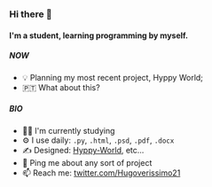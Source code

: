 ### Hi there 👋

#### I'm a student, learning programming by myself.

##### NOW

- 💡 Planning my most recent project, Hyppy World;
- 🇵🇹 What about this?

##### BIO

- 👨‍🎓	I'm currently studying
- ⚙️ I use daily: `.py`, `.html`, `.psd`, `.pdf`, `.docx`
- ✍️ Designed: [Hyppy-World](https://hyppy-world.github.io/), etc…
- 💬 Ping me about any sort of project
- 📫 Reach me: [twitter.com/Hugoverissimo21](https://twitter.com/Hugoverissimo21)

<!--
this is a comment
-->
